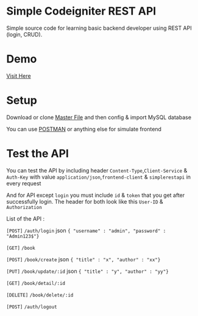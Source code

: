 # Simple Codeigniter REST API
Simple source code for learning basic backend developer using REST API (login, CRUD).

# Demo
[Visit Here](https://www.youtube.com/watch?v=MbkMrnisyo4)

# Setup
Download or clone [Master File](simple-codeigniter-rest-api)
and then config & import MySQL database 

You can use [POSTMAN](https://www.getpostman.com/) or anything else for simulate frontend

# Test the API
You can test the API by including header `Content-Type`,`Client-Service` & `Auth-Key` with value `application/json`,`frontend-client` & `simplerestapi` in every request

And for API except `login` you must include `id` & `token` that you get after successfully login. The header for both look like this `User-ID` & `Authorization`

List of the API :

`[POST]` `/auth/login` json `{ "username" : "admin", "password" : "Admin123$"}`

`[GET]` `/book`

`[POST]` `/book/create` json `{ "title" : "x", "author" : "xx"}`

`[PUT]` `/book/update/:id` json `{ "title" : "y", "author" : "yy"}`

`[GET]` `/book/detail/:id`

`[DELETE]` `/book/delete/:id`

`[POST]` `/auth/logout`
